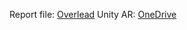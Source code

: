 Report file: [Overlead](https://www.overleaf.com/read/zgvzjhthfdmg#2321ba)
Unity AR: [OneDrive](https://myipleiria-my.sharepoint.com/:f:/g/personal/2230320_my_ipleiria_pt/Ems6Jxbjk_lDh5zIRQ8qtxEBn6sr4r5_8VnvnRgyJfAAag?e=oAh6Wd)
